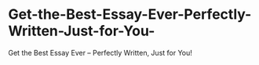 # Get-the-Best-Essay-Ever-Perfectly-Written-Just-for-You-
Get the Best Essay Ever – Perfectly Written, Just for You!
